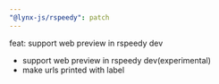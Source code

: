 ```yaml
---
"@lynx-js/rspeedy": patch
---
```


feat: support web preview in rspeedy dev

- support web preview in rspeedy dev(experimental)
- make urls printed with label

